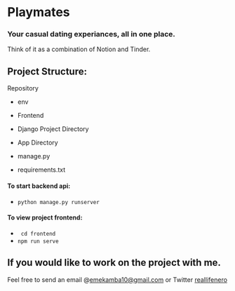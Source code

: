 # Playmates

### Your casual dating experiances, all in one place.

Think of it as a combination of Notion and Tinder.




## Project Structure:

Repository 
  - env
  
  - Frontend
  
  - Django Project Directory
  - App Directory
  - manage.py
  - requirements.txt
    
#### To start backend api:
- ``` python manage.py runserver ```
#### To view project frontend:
- ``` cd frontend``` 
- ``` npm run serve ```

## If you would like to work on the project with me. 
Feel free to send an email @emekamba10@gmail.com
or Twitter <a href="https://twitter.com/@reallifenero">reallifenero</a> 
